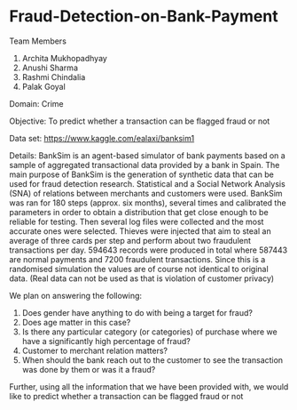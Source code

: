 # Fraud-Detection-on-Bank-Payment

Team Members
1. Archita Mukhopadhyay
2. Anushi Sharma
3. Rashmi Chindalia
4. Palak Goyal

Domain: Crime

Objective: To predict whether a transaction can be flagged fraud or not

Data set: https://www.kaggle.com/ealaxi/banksim1

Details: BankSim is an agent-based simulator of bank payments based on a sample of aggregated transactional data provided by a bank in Spain. The main purpose of BankSim is the generation of synthetic data that can be used for fraud detection research. Statistical and a Social Network Analysis (SNA) of relations between merchants and customers were used. BankSim was ran for 180 steps (approx. six months), several times and calibrated the parameters in order to obtain a distribution that get close enough to be reliable for testing. Then several log files were collected and the most accurate ones were selected. Thieves were injected that aim to steal an average of three cards per step and perform about two fraudulent transactions per day. 594643 records were produced in total where 587443 are normal payments and 7200 fraudulent transactions. Since this is a randomised simulation the values are of course not identical to original data. (Real data can not be used as that is violation of customer privacy) 

We plan on answering the following:
1. Does gender have anything to do with being a target for fraud?
2. Does age matter in this case?
3. Is there any particular category (or categories) of purchase where we have a significantly high percentage of fraud?
4. Customer to merchant relation matters?
5. When should the bank reach out to the customer to see the transaction was done by them or was it a fraud?

Further, using all the information that we have been provided with, we would like to predict whether a transaction can be flagged fraud or not

